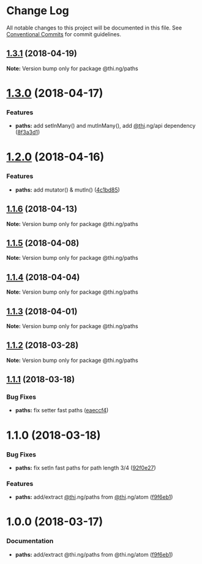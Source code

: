 # Change Log

All notable changes to this project will be documented in this file.
See [Conventional Commits](https://conventionalcommits.org) for commit guidelines.

<a name="1.3.1"></a>
## [1.3.1](https://github.com/thi-ng/umbrella/compare/@thi.ng/paths@1.3.0...@thi.ng/paths@1.3.1) (2018-04-19)




**Note:** Version bump only for package @thi.ng/paths

<a name="1.3.0"></a>
# [1.3.0](https://github.com/thi-ng/umbrella/compare/@thi.ng/paths@1.2.0...@thi.ng/paths@1.3.0) (2018-04-17)


### Features

* **paths:** add setInMany() and mutInMany(), add [@thi](https://github.com/thi).ng/api dependency ([8f3a3d1](https://github.com/thi-ng/umbrella/commit/8f3a3d1))




<a name="1.2.0"></a>
# [1.2.0](https://github.com/thi-ng/umbrella/compare/@thi.ng/paths@1.1.6...@thi.ng/paths@1.2.0) (2018-04-16)


### Features

* **paths:** add mutator() & mutIn() ([4c1bd85](https://github.com/thi-ng/umbrella/commit/4c1bd85))




<a name="1.1.6"></a>
## [1.1.6](https://github.com/thi-ng/umbrella/compare/@thi.ng/paths@1.1.5...@thi.ng/paths@1.1.6) (2018-04-13)




**Note:** Version bump only for package @thi.ng/paths

<a name="1.1.5"></a>
## [1.1.5](https://github.com/thi-ng/umbrella/compare/@thi.ng/paths@1.1.4...@thi.ng/paths@1.1.5) (2018-04-08)




**Note:** Version bump only for package @thi.ng/paths

<a name="1.1.4"></a>
## [1.1.4](https://github.com/thi-ng/umbrella/compare/@thi.ng/paths@1.1.3...@thi.ng/paths@1.1.4) (2018-04-04)




**Note:** Version bump only for package @thi.ng/paths

<a name="1.1.3"></a>
## [1.1.3](https://github.com/thi-ng/umbrella/compare/@thi.ng/paths@1.1.2...@thi.ng/paths@1.1.3) (2018-04-01)




**Note:** Version bump only for package @thi.ng/paths

<a name="1.1.2"></a>
## [1.1.2](https://github.com/thi-ng/umbrella/compare/@thi.ng/paths@1.1.1...@thi.ng/paths@1.1.2) (2018-03-28)




**Note:** Version bump only for package @thi.ng/paths

<a name="1.1.1"></a>
## [1.1.1](https://github.com/thi-ng/umbrella/compare/@thi.ng/paths@1.1.0...@thi.ng/paths@1.1.1) (2018-03-18)


### Bug Fixes

* **paths:** fix setter fast paths ([eaeccf4](https://github.com/thi-ng/umbrella/commit/eaeccf4))




<a name="1.1.0"></a>
# 1.1.0 (2018-03-18)


### Bug Fixes

* **paths:** fix setIn fast paths for path length 3/4 ([92f0e27](https://github.com/thi-ng/umbrella/commit/92f0e27))


### Features

* **paths:** add/extract [@thi](https://github.com/thi).ng/paths from [@thi](https://github.com/thi).ng/atom ([f9f6eb1](https://github.com/thi-ng/umbrella/commit/f9f6eb1))




<a name="1.0.0"></a>
# 1.0.0 (2018-03-17)


### Documentation

* **paths:** add/extract @thi.ng/paths from @thi.ng/atom ([f9f6eb1](https://github.com/thi-ng/umbrella/commit/f9f6eb1))
